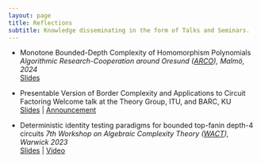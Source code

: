 ```yaml
---
layout: page
title: Reflections
subtitle: Knowledge disseminating in the form of Talks and Seminars.
---
```


- Monotone Bounded-Depth Complexity of Homomorphism Polynomials
*Algorithmic Research-Cooperation around Oresund ([ARCO](https://mau.se/en/about-us/faculties-and-departments/faculty-of-technology-and-society/department-of-computer-science-and-media-technology/arco/#accordion-139642)), Malmö, 2024* <br/>
[Slides](/slides/2024-arco.pdf)

- Presentable Version of Border Complexity and Applications to Circuit Factoring
Welcome talk at the Theory Group, ITU, and BARC, KU<br/>
[Slides](/slides/2024-itu.pdf) | [Announcement](https://barc.ku.dk/events/barc-talk-by-prateek-dwivedi/)

- Deterministic identity testing paradigms for​ bounded top-fanin depth-4 circuits​
*7th Workshop on Algebraic Complexity Theory ([WACT](https://www.dcs.warwick.ac.uk/~u2270030/wact/)), Warwick 2023*<br/>
[Slides](/slides/2023-wact.pdf) | [Video](https://echo360.org.uk/media/66745363-9a7f-41c0-a080-cfd041923d6d/public)